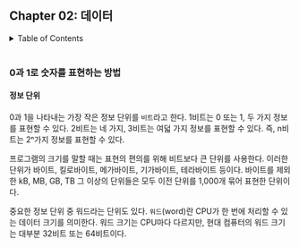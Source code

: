 <!--
bold 처리
** **

js 코드 작성
```js

```

링크
[보여질 단어](URL 주소)

형광펜 처리
` `

글자색
<span style="color:red"> </span>

네모 박스
    tab 2번
-->

## Chapter 02: 데이터

<details>
<summary>Table of Contents</summary>

- 0과 1로 숫자를 표현하는 방법
  - 정보 단위[:link:](#정보-단위)

</details>

</br>

### 0과 1로 숫자를 표현하는 방법

#### 정보 단위

0과 1을 나타내는 가장 작은 정보 단위를 `비트`라고 한다. 1비트는 0 또는 1, 두 가지 정보를 표현할 수 있다. 2비트는 네 가지, 3비트는 여덟 가지 정보를 표현할 수 있다. 즉, n비트는 2ⁿ가지 정보를 표현할 수 있다.

프로그램의 크기를 말할 때는 표현의 편의를 위해 비트보다 큰 단위를 사용한다. 이러한 단위가 바이트, 킬로바이트, 메가바이트, 기가바이트, 테라바이트 등이다. 바이트를 제외한 kB, MB, GB, TB 그 이상의 단위들은 모두 이전 단위를 1,000개 묶어 표현한 단위이다.

중요한 정보 단위 중 워드라는 단위도 있다. `워드`(word)란 CPU가 한 번에 처리할 수 있는 데이터 크기를 의미한다. 워드 크기는 CPU마다 다르지만, 현대 컴퓨터의 워드 크기는 대부분 32비트 또는 64비트이다.
